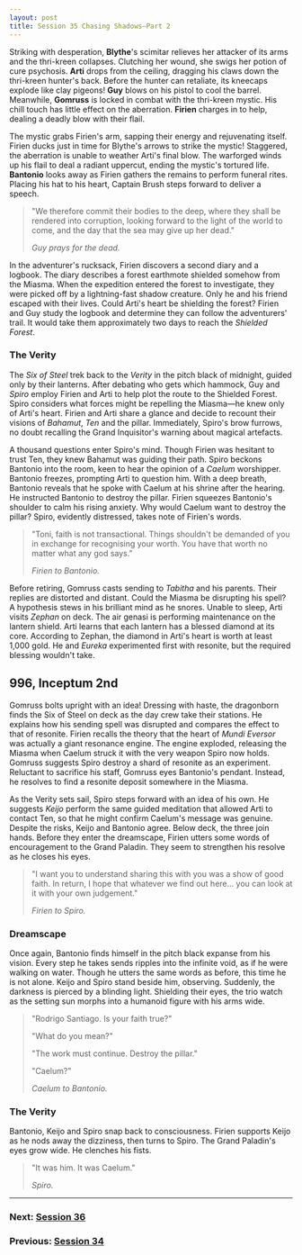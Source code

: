 ```yaml
---
layout: post
title: Session 35 Chasing Shadows—Part 2
---
```


Striking with desperation, **Blythe**'s scimitar relieves her attacker of its arms and the thri-kreen collapses. Clutching her wound, she swigs her potion of cure psychosis. **Arti** drops from the ceiling, dragging his claws down the thri-kreen hunter's back. Before the hunter can retaliate, its kneecaps explode like clay pigeons! **Guy** blows on his pistol to cool the barrel. Meanwhile, **Gomruss** is locked in combat with the thri-kreen mystic. His chill touch has little effect on the aberration. **Firien** charges in to help, dealing a deadly blow with their flail.

The mystic grabs Firien's arm, sapping their energy and rejuvenating itself. Firien ducks just in time for Blythe's arrows to strike the mystic! Staggered, the aberration is unable to weather Arti's final blow. The warforged winds up his flail to deal a radiant uppercut, ending the mystic's tortured life. **Bantonio** looks away as Firien gathers the remains to perform funeral rites. Placing his hat to his heart, Captain Brush steps forward to deliver a speech.

> "We therefore commit their bodies to the deep, where they shall be rendered into corruption, looking forward to the light of the world to come, and the day that the sea may give up her dead."
>
> *Guy prays for the dead.*

In the adventurer's rucksack, Firien discovers a second diary and a logbook. The diary describes a forest earthmote shielded somehow from the Miasma. When the expedition entered the forest to investigate, they were picked off by a lightning-fast shadow creature. Only he and his friend escaped with their lives. Could Arti's heart be shielding the forest? Firien and Guy study the logbook and determine they can follow the adventurers' trail. It would take them approximately two days to reach the *Shielded Forest*.

### The Verity

The *Six of Steel* trek back to the *Verity* in the pitch black of midnight, guided only by their lanterns. After debating who gets which hammock, Guy and *Spiro* employ Firien and Arti to help plot the route to the Shielded Forest. Spiro considers what forces might be repelling the Miasma—he knew only of Arti's heart. Firien and Arti share a glance and decide to recount their visions of *Bahamut*, *Ten* and the pillar. Immediately, Spiro's brow furrows, no doubt recalling the Grand Inquisitor's warning about magical artefacts.

A thousand questions enter Spiro's mind. Though Firien was hesitant to trust Ten, they knew Bahamut was guiding their path. Spiro beckons Bantonio into the room, keen to hear the opinion of a *Caelum* worshipper. Bantonio freezes, prompting Arti to question him. With a deep breath, Bantonio reveals that he spoke with Caelum at his shrine after the hearing. He instructed Bantonio to destroy the pillar. Firien squeezes Bantonio's shoulder to calm his rising anxiety. Why would Caelum want to destroy the pillar? Spiro, evidently distressed, takes note of Firien's words.

> "Toni, faith is not transactional. Things shouldn't be demanded of you in exchange for recognising your worth. You have that worth no matter what any god says."
>
> *Firien to Bantonio.*

Before retiring, Gomruss casts sending to *Tabitha* and his parents. Their replies are distorted and distant. Could the Miasma be disrupting his spell? A hypothesis stews in his brilliant mind as he snores. Unable to sleep, Arti visits *Zephan* on deck. The air genasi is performing maintenance on the lantern shield. Arti learns that each lantern has a blessed diamond at its core. According to Zephan, the diamond in Arti's heart is worth at least 1,000 gold. He and *Eureka* experimented first with resonite, but the required blessing wouldn't take.

## **996, Inceptum 2nd**

Gomruss bolts upright with an idea! Dressing with haste, the dragonborn finds the Six of Steel on deck as the day crew take their stations. He explains how his sending spell was disrupted and compares the effect to that of resonite. Firien recalls the theory that the heart of *Mundi Eversor* was actually a giant resonance engine. The engine exploded, releasing the Miasma when Caelum struck it with the very weapon Spiro now holds. Gomruss suggests Spiro destroy a shard of resonite as an experiment. Reluctant to sacrifice his staff, Gomruss eyes Bantonio's pendant. Instead, he resolves to find a resonite deposit somewhere in the Miasma.

As the Verity sets sail, Spiro steps forward with an idea of his own. He suggests *Keijo* perform the same guided meditation that allowed Arti to contact Ten, so that he might confirm Caelum's message was genuine. Despite the risks, Keijo and Bantonio agree. Below deck, the three join hands. Before they enter the dreamscape, Firien utters some words of encouragement to the Grand Paladin. They seem to strengthen his resolve as he closes his eyes.

> "I want you to understand sharing this with you was a show of good faith. In return, I hope that whatever we find out here... you can look at it with your own judgement."
>
> *Firien to Spiro.*

### Dreamscape

Once again, Bantonio finds himself in the pitch black expanse from his vision. Every step he takes sends ripples into the infinite void, as if he were walking on water. Though he utters the same words as before, this time he is not alone. Keijo and Spiro stand beside him, observing. Suddenly, the darkness is pierced by a blinding light. Shielding their eyes, the trio watch as the setting sun morphs into a humanoid figure with his arms wide.

> "Rodrigo Santiago. Is your faith true?"
>
> "What do you mean?"
>
> "The work must continue. Destroy the pillar."
>
> "Caelum?"
>
> *Caelum to Bantonio.*

### The Verity

Bantonio, Keijo and Spiro snap back to consciousness. Firien supports Keijo as he nods away the dizziness, then turns to Spiro. The Grand Paladin's eyes grow wide. He clenches his fists.

> "It was him. It was Caelum."
>
> *Spiro.*

---

### **Next: [Session 36](session-36)**
### **Previous: [Session 34](session-34)**
